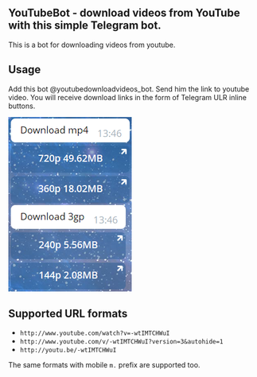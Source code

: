 ## YouTubeBot - download videos from YouTube with this simple Telegram bot. 
This is a bot for downloading videos from youtube. 

## Usage 
Add this bot @youtubedownloadvideos\_bot. 
Send him the link to youtube video. 
You will receive download links in the form of Telegram ULR inline buttons.

![Screenshot with buttons](Images/ScreenshotResult.png) 

## Supported URL formats

* `http://www.youtube.com/watch?v=-wtIMTCHWuI`
* `http://www.youtube.com/v/-wtIMTCHWuI?version=3&autohide=1`
* `http://youtu.be/-wtIMTCHWuI`

The same formats with mobile `m.` prefix are supported too.
